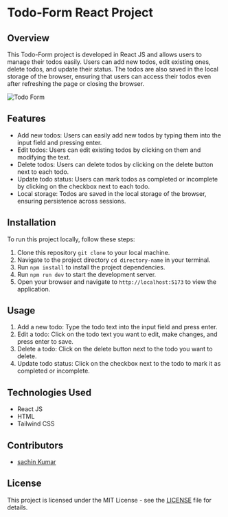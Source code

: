 # Todo-Form React Project

## Overview
This Todo-Form project is developed in React JS and allows users to manage their todos easily. Users can add new todos, edit existing ones, delete todos, and update their status.
The todos are also saved in the local storage of the browser, ensuring that users can access their todos even after refreshing the page or closing the browser.

![Todo Form](https://sachin-todotracker.netlify.app/)



## Features
- Add new todos: Users can easily add new todos by typing them into the input field and pressing enter.
- Edit todos: Users can edit existing todos by clicking on them and modifying the text.
- Delete todos: Users can delete todos by clicking on the delete button next to each todo.
- Update todo status: Users can mark todos as completed or incomplete by clicking on the checkbox next to each todo.
- Local storage: Todos are saved in the local storage of the browser, ensuring persistence across sessions.

## Installation
To run this project locally, follow these steps:

1. Clone this repository `git clone` to your local machine.
2. Navigate to the project directory `cd directory-name` in your terminal.
3. Run `npm install` to install the project dependencies.
4. Run `npm run dev` to start the development server.
5. Open your browser and navigate to `http://localhost:5173` to view the application.

## Usage
1. Add a new todo: Type the todo text into the input field and press enter.
2. Edit a todo: Click on the todo text you want to edit, make changes, and press enter to save.
3. Delete a todo: Click on the delete button next to the todo you want to delete.
4. Update todo status: Click on the checkbox next to the todo to mark it as completed or incomplete.

## Technologies Used
- React JS
- HTML
- Tailwind CSS

## Contributors
- [sachin Kumar](https://github.com/SachinSawariya)

## License
This project is licensed under the MIT License - see the [LICENSE](LICENSE) file for details.
